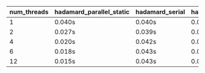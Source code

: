 | num_threads | hadamard_parallel_static | hadamard_serial | hadamard_parallel_guided | hadamard_parallel_auto | hadamard_parallel_runtime | hadamard_parallel_dynamic |
|---|---|---|---|---|---|---|
| 1 | 0.040s | 0.040s | 0.040s | 0.040s | 0.041s | 0.039s |
| 2 | 0.027s | 0.039s | 0.027s | 0.027s | 0.031s | 0.032s |
| 4 | 0.020s | 0.042s | 0.018s | 0.019s | 0.028s | 0.028s |
| 6 | 0.018s | 0.043s | 0.019s | 0.018s | 0.030s | 0.030s |
| 12 | 0.015s | 0.043s | 0.018s | 0.015s | 0.053s | 0.053s |